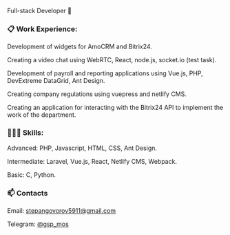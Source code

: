 Full-stack Developer 👋

### 📋 Work Experience:
Development of widgets for AmoCRM and Bitrix24.

Creating a video chat using WebRTC, React, node.js, socket.io (test task).


Development of payroll and reporting applications using Vue.js, PHP, DevExtreme DataGrid, Ant Design.


Creating company regulations using vuepress and netlify CMS.

Creating an application for interacting with the Bitrix24 API to implement the work of the department.


### 👨🏻‍💻 Skills:
Advanced: PHP, Javascript,  HTML, CSS, Ant Design.

Intermediate: Laravel, Vue.js, React, Netlify CMS,  Webpack.

Basic: C, Python.

### 📫 Contacts
Email: stepangovorov5911@gmail.com

Telegram: [@gsp_mos](https://t.me/gsp_mos)
